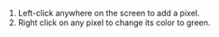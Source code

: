 1. Left-click anywhere on the screen to add a pixel.
2. Right click on any pixel to change its color to green.
